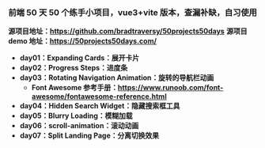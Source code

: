 ### **前端 50 天 50 个练手小项目，vue3+vite 版本，查漏补缺，自习使用**

**源项目地址：https://github.com/bradtraversy/50projects50days**
**源项目 demo 地址：https://50projects50days.com/**

- **day01：Expanding Cards：展开卡片**
- **day02：Progress Steps：进度条**
- **day03：Rotating Navigation Animation：旋转的导航栏动画**
  - **Font Awesome 参考手册：https://www.runoob.com/font-awesome/fontawesome-reference.html**
- **day04：Hidden Search Widget：隐藏搜索框工具**
- **day05：Blurry Loading：模糊加载**
- **day06：scroll-animation：滚动动画**
- **day07：Split Landing Page：分离切换效果**

